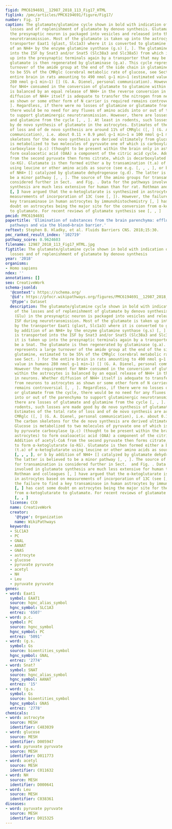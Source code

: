 ```yaml
---
figid: PMC6194691__12987_2018_113_Fig17_HTML
figlink: /pmc/articles/PMC6194691/figure/Fig17/
number: Fig. 17
caption: The glutamate/glutamine cycle shown in bold with indication of some of the
  losses and of replenishment of glutamate by denovo synthesis. Glutamate (Glu) in
  the presynaptic neuron is packaged into vesicles and released into the ISF during
  neurotransmission. Most of the glutamate is taken up into the astrocytes by the
  transporter Eaat1 (glast, Slc1a3) where it is converted to glutamine (Gln) by addition
  of an NH4+ by the enzyme glutamine synthase (g.s) [, ]. The glutamine is transported
  into the ISF by Snat3 and/or Snat5 (Slc38a3 and Slc38a5) from which it is taken
  up into the presynaptic terminals again by a transporter that may be a Snat. The
  glutamate is then regenerated by glutaminase (g.a). This cycle represents a large
  turnover of the amide group at the end of the side chain in glutamine, estimated
  to be 55% of the CMRglc (cerebral metabolic rate of glucose, see Sect. ) for the
  entire brain in rats amounting to 490 nmol g−1 min−1 (estimated value in humans
  280 nmol g−1 min−1) [] (G. A. Dienel, personal communication). However the requirement
  for NH4+ consumed in the conversion of glutamate to glutamine within the astrocytes
  is balanced by an equal release of NH4+ in the reverse conversion in neurons. Whether
  diffusion of NH4+ itself is adequate to transfer the nitrogen from neurons to astrocytes
  as shown or some other form of N carrier is required remains controversial [, ,
  ]. Regardless, if there were no losses of glutamine or glutamate from the cycle,
  there would be no need for any fluxes of amino acids into or out of the parenchyma
  to support glutaminergic neurotransmission. However, there are losses of glutamate
  and glutamine from the cycle [, , ]. At least in rodents, such losses are made good
  by de novo synthesis of glutamate in the astrocytes. Estimates of the total rate
  of loss and of de novo synthesis are around 11% of CMRglc ([, ] (G. A. Dienel, personal
  communication), i.e. about 0.11 × 0.9 µmol g−1 min−1 ≅ 100 nmol g−1 min−1. The carbon
  skeletons for the de novo synthesis are derived ultimately from glucose. Glucose
  is metabolized to two molecules of pyruvate one of which is carboxylated by pyruvate
  carboxylase (p.c) (thought to be present within the brain only in astrocytes) to
  form oxaloacetic acid (OAA) a component of the citric acid cycle. Addition of acetyl-CoA
  from the second pyruvate then forms citrate, which is decarboxylated to form α-ketoglutarate
  (α-KG). Glutamate is then formed either a by transamination (t.a) of α-ketoglutarate
  using leucine or other amino acids as source (see e.g. [, , , ], or b by addition
  of NH4+ [] catalyzed by glutamate dehydrogenase (g.d). The latter is believed to
  be a minor pathway [, , ]. The source of the amino groups for transamination is
  considered further in Sect.  and Fig. . Data for the pathways involved in glutamate
  synthesis are much less extensive for human than for rat. Rothman and colleagues
  [, ] have argued that the α-ketoglutarate is synthesized in astrocytes based on
  measurements of incorporation of 13C (see [, ]). However, the failure to find a
  key transaminase in human astrocytes by immunohistochemistry [, ] has cast some
  doubt on astrocytes being the major site for the conversion from α-ketoglutarate
  to glutamate. For recent reviews of glutamate synthesis see [, , ]
pmcid: PMC6194691
papertitle: 'Elimination of substances from the brain parenchyma: efflux via perivascular
  pathways and via the blood–brain barrier.'
reftext: Stephen B. Hladky, et al. Fluids Barriers CNS. 2018;15:30.
pmc_ranked_result_index: '102719'
pathway_score: 0.9624603
filename: 12987_2018_113_Fig17_HTML.jpg
figtitle: The glutamate/glutamine cycle shown in bold with indication of some of the
  losses and of replenishment of glutamate by denovo synthesis
year: '2018'
organisms:
- Homo sapiens
ndex: ''
annotations: []
seo: CreativeWork
schema-jsonld:
  '@context': https://schema.org/
  '@id': https://pfocr.wikipathways.org/figures/PMC6194691__12987_2018_113_Fig17_HTML.html
  '@type': Dataset
  description: The glutamate/glutamine cycle shown in bold with indication of some
    of the losses and of replenishment of glutamate by denovo synthesis. Glutamate
    (Glu) in the presynaptic neuron is packaged into vesicles and released into the
    ISF during neurotransmission. Most of the glutamate is taken up into the astrocytes
    by the transporter Eaat1 (glast, Slc1a3) where it is converted to glutamine (Gln)
    by addition of an NH4+ by the enzyme glutamine synthase (g.s) [, ]. The glutamine
    is transported into the ISF by Snat3 and/or Snat5 (Slc38a3 and Slc38a5) from which
    it is taken up into the presynaptic terminals again by a transporter that may
    be a Snat. The glutamate is then regenerated by glutaminase (g.a). This cycle
    represents a large turnover of the amide group at the end of the side chain in
    glutamine, estimated to be 55% of the CMRglc (cerebral metabolic rate of glucose,
    see Sect. ) for the entire brain in rats amounting to 490 nmol g−1 min−1 (estimated
    value in humans 280 nmol g−1 min−1) [] (G. A. Dienel, personal communication).
    However the requirement for NH4+ consumed in the conversion of glutamate to glutamine
    within the astrocytes is balanced by an equal release of NH4+ in the reverse conversion
    in neurons. Whether diffusion of NH4+ itself is adequate to transfer the nitrogen
    from neurons to astrocytes as shown or some other form of N carrier is required
    remains controversial [, , ]. Regardless, if there were no losses of glutamine
    or glutamate from the cycle, there would be no need for any fluxes of amino acids
    into or out of the parenchyma to support glutaminergic neurotransmission. However,
    there are losses of glutamate and glutamine from the cycle [, , ]. At least in
    rodents, such losses are made good by de novo synthesis of glutamate in the astrocytes.
    Estimates of the total rate of loss and of de novo synthesis are around 11% of
    CMRglc ([, ] (G. A. Dienel, personal communication), i.e. about 0.11 × 0.9 µmol g−1 min−1 ≅ 100 nmol g−1 min−1.
    The carbon skeletons for the de novo synthesis are derived ultimately from glucose.
    Glucose is metabolized to two molecules of pyruvate one of which is carboxylated
    by pyruvate carboxylase (p.c) (thought to be present within the brain only in
    astrocytes) to form oxaloacetic acid (OAA) a component of the citric acid cycle.
    Addition of acetyl-CoA from the second pyruvate then forms citrate, which is decarboxylated
    to form α-ketoglutarate (α-KG). Glutamate is then formed either a by transamination
    (t.a) of α-ketoglutarate using leucine or other amino acids as source (see e.g.
    [, , , ], or b by addition of NH4+ [] catalyzed by glutamate dehydrogenase (g.d).
    The latter is believed to be a minor pathway [, , ]. The source of the amino groups
    for transamination is considered further in Sect.  and Fig. . Data for the pathways
    involved in glutamate synthesis are much less extensive for human than for rat.
    Rothman and colleagues [, ] have argued that the α-ketoglutarate is synthesized
    in astrocytes based on measurements of incorporation of 13C (see [, ]). However,
    the failure to find a key transaminase in human astrocytes by immunohistochemistry
    [, ] has cast some doubt on astrocytes being the major site for the conversion
    from α-ketoglutarate to glutamate. For recent reviews of glutamate synthesis see
    [, , ]
  license: CC0
  name: CreativeWork
  creator:
    '@type': Organization
    name: WikiPathways
  keywords:
  - SLC1A3
  - PC
  - GNAL
  - AANAT
  - GNAS
  - astrocyte
  - glucose
  - pyruvate pyruvate
  - acetyl
  - NH
  - Leu
  - pyruvate pyruvate
genes:
- word: Eaat1
  symbol: EAAT1
  source: hgnc_alias_symbol
  hgnc_symbol: SLC1A3
  entrez: '6507'
- word: p.c.
  symbol: PC
  source: hgnc_symbol
  hgnc_symbol: PC
  entrez: '5091'
- word: (g.s.
  symbol: Gs
  source: bioentities_symbol
  hgnc_symbol: GNAL
  entrez: '2774'
- word: Snat?
  symbol: SNAT
  source: hgnc_alias_symbol
  hgnc_symbol: AANAT
  entrez: '15'
- word: (g.s.
  symbol: Gs
  source: bioentities_symbol
  hgnc_symbol: GNAS
  entrez: '2778'
chemicals:
- word: astrocyte
  source: MESH
  identifier: C483039
- word: glucose
  source: MESH
  identifier: D005947
- word: pyruvate pyruvate
  source: MESH
  identifier: D011773
- word: acetyl
  source: MESH
  identifier: C011632
- word: NH
  source: MESH
  identifier: D000641
- word: Leu
  source: MESH
  identifier: C038361
diseases:
- word: pyruvate pyruvate
  source: MESH
  identifier: D015325
---
```

